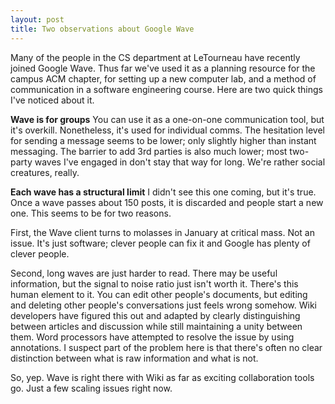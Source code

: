 ```yaml
---
layout: post
title: Two observations about Google Wave
---
```

 
Many of the people in the CS department at LeTourneau have recently joined Google Wave. Thus far we've used it as a planning resource for the campus ACM chapter, for setting up a new computer lab, and a method of communication in a software engineering course. Here are two quick things I've noticed about it.

<strong>Wave is for groups</strong>
You can use it as a one-on-one communication tool, but it's overkill. Nonetheless, it's used for individual comms. The hesitation level for sending a message seems to be lower; only slightly higher than instant messaging. The barrier to add 3rd parties is also much lower; most two-party waves I've engaged in don't stay that way for long. We're rather social creatures, really.

<strong>Each wave has a structural limit</strong>
I didn't see this one coming, but it's true. Once a wave passes about 150 posts, it is discarded and people start a new one. This seems to be for two reasons.

First, the Wave client turns to molasses in January at critical mass. Not an issue. It's just software; clever people can fix it and Google has plenty of clever people.

Second, long waves are just harder to read. There may be useful information, but the signal to noise ratio just isn't worth it. There's this human element to it. You can edit other people's documents, but editing and deleting other people's conversations just feels wrong somehow. Wiki developers have figured this out and adapted by clearly distinguishing between articles and discussion while still maintaining a unity between them. Word processors have attempted to resolve the issue by using annotations. I suspect part of the problem here is that there's often no clear distinction between what is raw information and what is not.

So, yep. Wave is right there with Wiki as far as exciting collaboration tools go. Just a few scaling issues right now.
